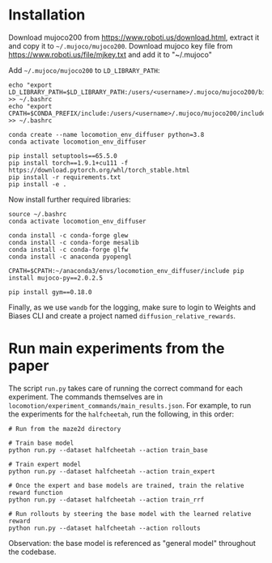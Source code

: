 # Installation

Download mujoco200 from https://www.roboti.us/download.html, extract it and copy it to `~/.mujoco/mujoco200`.
Download mujoco key file from https://www.roboti.us/file/mjkey.txt and add it to "~/.mujoco"

Add `~/.mujoco/mujoco200` to `LD_LIBRARY_PATH`:
```
echo "export LD_LIBRARY_PATH=$LD_LIBRARY_PATH:/users/<username>/.mujoco/mujoco200/bin" >> ~/.bashrc
echo "export CPATH=$CONDA_PREFIX/include:/users/<username>/.mujoco/mujoco200/include" >> ~/.bashrc
```

<!-- conda env create -f environment.yml -->
```
conda create --name locomotion_env_diffuser python=3.8
conda activate locomotion_env_diffuser

pip install setuptools==65.5.0
pip install torch==1.9.1+cu111 -f https://download.pytorch.org/whl/torch_stable.html
pip install -r requirements.txt
pip install -e .
```

Now install further required libraries:

```
source ~/.bashrc
conda activate locomotion_env_diffuser

conda install -c conda-forge glew 
conda install -c conda-forge mesalib 
conda install -c conda-forge glfw
conda install -c anaconda pyopengl

CPATH=$CPATH:~/anaconda3/envs/locomotion_env_diffuser/include pip install mujoco-py==2.0.2.5

pip install gym==0.18.0
```
<!-- pip install mujoco-py==2.0.2.13 -->

Finally, as we use `wandb` for the logging, make sure to login to Weights and Biases CLI and create a project named `diffusion_relative_rewards`.

# Run main experiments from the paper

The script `run.py` takes care of running the correct command for each experiment. The commands themselves are in `locomotion/experiment_commands/main_results.json`. For example, to run the experiments for the `halfcheetah`, run the following, in this order:

```
# Run from the maze2d directory

# Train base model
python run.py --dataset halfcheetah --action train_base

# Train expert model
python run.py --dataset halfcheetah --action train_expert

# Once the expert and base models are trained, train the relative reward function
python run.py --dataset halfcheetah --action train_rrf

# Run rollouts by steering the base model with the learned relative reward
python run.py --dataset halfcheetah --action rollouts
```

Observation: the base model is referenced as "general model" throughout the codebase.


